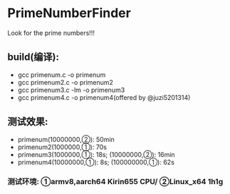 # PrimeNumberFinder
Look for the prime numbers!!!
## build(编译):
- gcc primenum.c -o primenum
- gcc primenum2.c -o primenum2
- gcc primenum3.c -lm -o primenum3
- gcc primenum4.c -o primenum4(offered by @juzi5201314)
## 测试效果:
- primenum(10000000,②): 50min
- primenum2(1000000,①): 70s
- primenum3(1000000,①): 18s; (10000000,②): 16min
- primenum4(10000000,①): 8s; (100000000,①): 62s
### 测试环境: ①armv8,aarch64 Kirin655 CPU/ ②Linux_x64 1h1g
